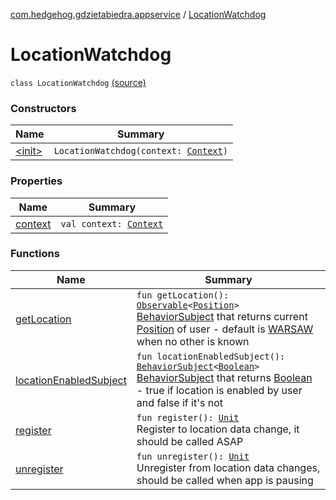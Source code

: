 [com.hedgehog.gdzietabiedra.appservice](../index.md) / [LocationWatchdog](./index.md)

# LocationWatchdog

`class LocationWatchdog` [(source)](https://github.com/asvid/GdzieTaBiedra/tree/master/app/src/main/java/com/hedgehog/gdzietabiedra/appservice/LocationWatchdog.kt#L25)

### Constructors

| Name | Summary |
|---|---|
| [&lt;init&gt;](-init-.md) | `LocationWatchdog(context: `[`Context`](https://developer.android.com/reference/android/content/Context.html)`)` |

### Properties

| Name | Summary |
|---|---|
| [context](context.md) | `val context: `[`Context`](https://developer.android.com/reference/android/content/Context.html) |

### Functions

| Name | Summary |
|---|---|
| [getLocation](get-location.md) | `fun getLocation(): `[`Observable`](http://reactivex.io/RxJava/javadoc/io/reactivex/Observable.html)`<`[`Position`](../../com.github.asvid.biedra.domain/-position/index.md)`>`<br>[BehaviorSubject](http://reactivex.io/RxJava/javadoc/io/reactivex/subjects/BehaviorSubject.html) that returns current [Position](../../com.github.asvid.biedra.domain/-position/index.md) of user - default is [WARSAW](#) when no other is known |
| [locationEnabledSubject](location-enabled-subject.md) | `fun locationEnabledSubject(): `[`BehaviorSubject`](http://reactivex.io/RxJava/javadoc/io/reactivex/subjects/BehaviorSubject.html)`<`[`Boolean`](https://kotlinlang.org/api/latest/jvm/stdlib/kotlin/-boolean/index.html)`>`<br>[BehaviorSubject](http://reactivex.io/RxJava/javadoc/io/reactivex/subjects/BehaviorSubject.html) that returns [Boolean](https://kotlinlang.org/api/latest/jvm/stdlib/kotlin/-boolean/index.html) - true if location is enabled by user and false if it's not |
| [register](register.md) | `fun register(): `[`Unit`](https://kotlinlang.org/api/latest/jvm/stdlib/kotlin/-unit/index.html)<br>Register to location data change, it should be called ASAP |
| [unregister](unregister.md) | `fun unregister(): `[`Unit`](https://kotlinlang.org/api/latest/jvm/stdlib/kotlin/-unit/index.html)<br>Unregister from location data changes, should be called when app is pausing |
